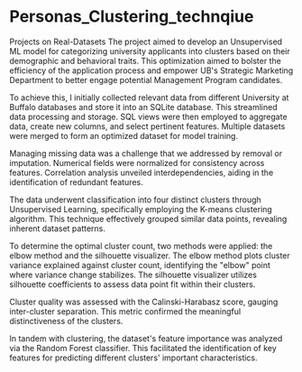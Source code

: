 # Personas_Clustering_technqiue

Projects on Real-Datasets The project aimed to develop an Unsupervised ML model for categorizing university applicants into clusters based on their demographic and behavioral traits. This optimization aimed to bolster the efficiency of the application process and empower UB's Strategic Marketing Department to better engage potential Management Program candidates.

To achieve this, I initially collected relevant data from different University at Buffalo databases and store it into an SQLite database. This streamlined data processing and storage. SQL views were then employed to aggregate data, create new columns, and select pertinent features. Multiple datasets were merged to form an optimized dataset for model training.

Managing missing data was a challenge that we addressed by removal or imputation. Numerical fields were normalized for consistency across features. Correlation analysis unveiled interdependencies, aiding in the identification of redundant features.

The data underwent classification into four distinct clusters through Unsupervised Learning, specifically employing the K-means clustering algorithm. This technique effectively grouped similar data points, revealing inherent dataset patterns.

To determine the optimal cluster count, two methods were applied: the elbow method and the silhouette visualizer. The elbow method plots cluster variance explained against cluster count, identifying the "elbow" point where variance change stabilizes. The silhouette visualizer utilizes silhouette coefficients to assess data point fit within their clusters.

Cluster quality was assessed with the Calinski-Harabasz score, gauging inter-cluster separation. This metric confirmed the meaningful distinctiveness of the clusters.

In tandem with clustering, the dataset's feature importance was analyzed via the Random Forest classifier. This facilitated the identification of key features for predicting different clusters' important characteristics.
